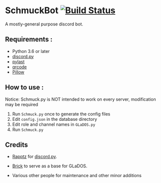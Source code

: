 # SchmuckBot [![Build Status](https://travis-ci.com/T3CHNOLOG1C/GLaDOS.svg?branch=master)](https://travis-ci.com/T3CHNOLOG1C/GLaDOS)
A mostly-general purpose discord bot.

## Requirements :

- Python 3.6 or later
- [discord.py](https://github.com/Rapptz/discord.py/tree/rewrite)
- [pylast](https://github.com/pylast/pylast)
- [qrcode](https://github.com/lincolnloop/python-qrcode)
- [Pillow](https://github.com/python-pillow/Pillow)

## How to use :

Notice: Schmuck.py is NOT intended to work on every server, modification may be required

1. Run `Schmuck.py` once to generate the config files
2. Edit `config.json` in the database directory
3. Edit role and channel names in `GLaDOS.py`
4. Run `Schmuck.py`

## Credits

- [Rapptz](https://github.com/Rapptz) for [discord.py](https://github.com/Rapptz/discord.py/tree/rewrite).

- [Brick](https://github.com/T3CHNOLOG1C/Brick) to serve as a base for GLaDOS.

- Various other people for maintenance and other minor additions
